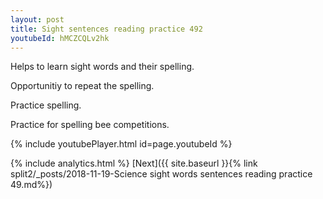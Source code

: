 ```yaml
---
layout: post
title: Sight sentences reading practice 492
youtubeId: hMCZCQLv2hk
---
```

 
 
Helps to learn sight words and their spelling.

Opportunitiy to repeat the spelling. 

Practice spelling. 
 
Practice for spelling bee competitions. 
 
{% include youtubePlayer.html id=page.youtubeId %}
 
 
{% include analytics.html %} 
[Next]({{ site.baseurl }}{% link  split2/_posts/2018-11-19-Science sight words sentences reading practice 49.md%})
 
